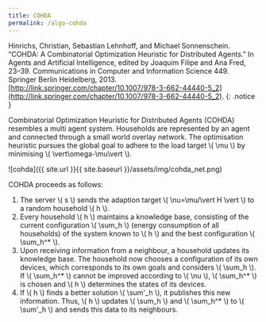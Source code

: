 ```yaml
---
title: COHDA
permalink: /algo-cohda
---
```


Hinrichs, Christian, Sebastian Lehnhoff, and Michael Sonnenschein. “COHDA: A Combinatorial Optimization Heuristic for Distributed Agents.” In Agents and Artificial Intelligence, edited by Joaquim Filipe and Ana Fred, 23–39. Communications in Computer and Information Science 449. Springer Berlin Heidelberg, 2013. [http://link.springer.com/chapter/10.1007/978-3-662-44440-5_2](http://link.springer.com/chapter/10.1007/978-3-662-44440-5_2).
{: .notice }

Combinatorial Optimization Heuristic for Distributed Agents (COHDA) resembles a multi agent system. Households are represented by an agent and connected through a small world overlay network. The optimisation heuristic pursues the global goal to adhere to the load target \\( \mu \\) by minimising \\( \vert\omega-\mu\vert \\).

![cohda]({{ site.url }}{{ site.baseurl }}/assets/img/cohda_net.png)

COHDA proceeds as follows:

1. The server \\( s \\) sends the adaption target \\( \nu=\mu/\vert H \vert \\) to a random household \\( h \\).
2. Every household \\( h \\) maintains a knowledge base, consisting of the current configuration \\( \sum_h \\) (energy consumption of all households) of the system known to \\( h \\) and the best configuration \\( \sum_h^* \\).
3. Upon receiving information from a neighbour, a household updates its knowledge base. The household now chooses a configuration of its own devices, which corresponds to its own goals and considers \\( \sum_h \\). If \\( \sum_h^* \\) cannot be improved according to \\( \nu \\), \\( \sum_h^* \\) is chosen and \\( h \\) determines the states of its devices.
4. If \\( h \\) finds a better solution \\( \sum'_h \\), it publishes this new information. Thus, \\( h \\) updates \\( \sum_h \\) and \\( \sum_h^* \\) to \\( \sum'_h \\) and sends this data to its neighbours.
